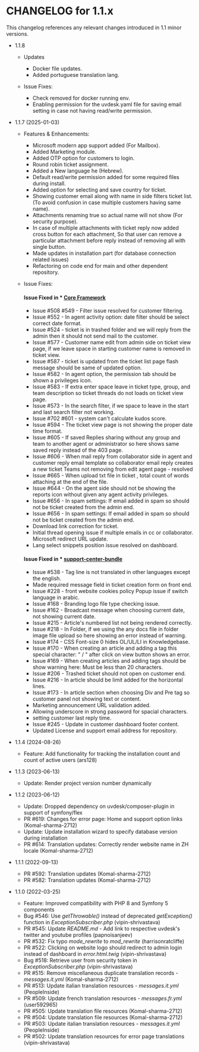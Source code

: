 CHANGELOG for 1.1.x
===================

This changelog references any relevant changes introduced in 1.1 minor versions.

* 1.1.8
    * Updates
        - Docker file updates.
        - Added portuguese translation lang.

    * Issue Fixes:
      - Check removed for docker running env.
      - Enabling permission for the uvdesk.yaml file for saving email setting in case not having read/write permission.

* 1.1.7 (2025-01-03)
    * Features & Enhancements:
       - Microsoft modern app support added (For Mailbox).
       - Added Marketing module.
       - Added OTP option for customers to login.
       - Round robin ticket assignment.
       - Added a New language he (Hebrew).
       - Default read/write permission added for some required files during install.
       - Added option for selecting and save country for ticket.
       - Showing customer email along with name in side filters ticket list. (To avoid confusion in case multiple customers having same name).
       - Attachments renaming true so actual name will not show (For security purpose).
       -  In case of multiple attachments with ticket reply now added cross button for each attachment, So that user can remove a particular attachment before reply instead of removing all with single button.
       - Made updates in installation part (for database connection related issues)
       - Refactoring on code end for main and other dependent repository.

    * Issue Fixes:
        #### Issue Fixed in * [**Core Framework**][1]
        - Issue #508 #549 - Filter issue resolved for customer filtering.
        - Issue #552 - In agent activity option: date filter should be select correct date format.
        - Issue #524 - ticket is in trashed folder and we will reply from the admin then it should not send mail to the customer.
        - Issue #577 - Customer name edit from admin side on ticket view page, if we leave space in starting customer name is removed in ticket view.
        - Issue #587 - ticket is updated from the ticket list page flash message should be same of updated option.
        - Issue #582 - In agent option, the permission tab should be shown a privileges icon.
        - Issue #583 - If extra enter space leave in ticket type, group, and team description so ticket threads do not loads on ticket view page.
        - Issue #573 - In the search filter, if we space to leave in the start and last search filter not working.
        - Issue #702 #601 - system can't calculate kudos score.
        - Issue #594 - The ticket view page is not showing the proper date time format.
        - Issue #605 - If saved Replies sharing without any group and team to another agent or administrator so here shows same saved reply instead of the 403 page.
        - Issue #606 - When mail reply from collaborator side in agent and customer reply email template so collaborator email reply creates a new ticket
        Teams not removing from edit agent page - resolved
        - Issue #665 - When upload txt file in ticket , total count of words attaching at the end of the file.
        - Issue #644 - On the agent side should not be showing the reports icon without given any agent activity privileges.
        - Issue #656 - In spam settings: If email added in spam so should not be ticket created from the admin end.
        - Issue #656 - In spam settings: If email added in spam so should not be ticket created from the admin end.
        - Download link correction for ticket.
        - Initial thread opening issue if multiple emails in cc or collaborator.
        Microsoft redirect URL update.
        - Lang select snippets position issue resolved on dashboard.

        #### Issue Fixed in * [**support-center-bundle**][2]
        - Issue #538 - Tag line is not translated in other languages except the english.
        - Made required message field in ticket creation form on front end.
        - Issue #228 - front website cookies policy Popup issue if switch language in arabic.
        - Issue #168 - Branding logo file type checking issue.
        - Issue #162 - Broadcast message when choosing current date, not showing current date.
        - Issue #215 - Article's numbered list not being rendered correctly.
        - Issue #218 - In Folder, if we using the any docs file in folder image file upload so here showing an error instead of warning.
        - Issue #174 - CSS Font-size 0 hides OL/UL/LI in Knowledgebase.
        - Issue #170 - When creating an article and adding a tag this special character: " / " after click on view button shows an error.
        - Issue #169 - When creating articles and adding tags should be show warning here: Must be less than 20 characters.
        - Issue #206 - Trashed ticket should not open on customer end.
        - Issue #216 - In article should be limit added for the horizontal lines.
        - Issue #173 - In article section when choosing Div and Pre tag so customer panel not showing text or content.
        - Marketing announcement URL validation added.
        - Allowing underscore in strong password for spacial characters.
        - setting customer last reply time.
        - Issue #245 - Update in customer dashboard footer content.
        - Updated License and support email address for repository.

* 1.1.4 (2024-08-26)
    * Feature: Add functionality for tracking the installation count and count of active users (ars128)

* 1.1.3 (2023-06-13)
    * Update: Render project version number dynamically

* 1.1.2 (2023-06-12)
    * Update: Dropped dependency on uvdesk/composer-plugin in support of symfony/flex
    * PR #619: Changes for error page: Home and support option links (Komal-sharma-2712)
    * Update: Update installation wizard to specify database version during installation
    * PR #614: Translation updates: Correctly render website name in ZH locale (Komal-sharma-2712)

* 1.1.1 (2022-09-13)
    * PR #592: Translation updates (Komal-sharma-2712)
    * PR #582: Translation updates (Komal-sharma-2712)

* 1.1.0 (2022-03-25)
    * Feature: Improved compatibility with PHP 8 and Symfony 5 components
    * Bug #546: Use *getThrowable()* instead of deprecated *getException()* function in *ExceptionSubscriber.php* (vipin-shrivastava)
    * PR #545: Update *README.md* - Add link to respective uvdesk's twitter and youtube profiles (papnoisanjeev)
    * PR #532: Fix typo *mode_rewrite* to *mod_rewrite* (harrisonratcliffe)
    * PR #522: Clicking on website logo should redirect to admin login instead of dashboard in *error.html.twig* (vipin-shrivastava)
    * Bug #518: Retrieve user from security token in *ExceptionSubscriber.php* (vipin-shrivastava)
    * PR #515: Remove miscellaneous duplicate translation records - *messages.it.yml* (Komal-sharma-2712)
    * PR #513: Update italian translation resources - *messages.it.yml* (PeopleInside)
    * PR #509: Update french translation resources - *messages.fr.yml* (user592965)
    * PR #505: Update translation file resources (Komal-sharma-2712)
    * PR #504: Update translation file resources (Komal-sharma-2712)
    * PR #503: Update italian translation resources - *messages.it.yml* (PeopleInside)
    * PR #502: Update translation resources for error page translations (vipin-shrivastava)

    [1]: https://github.com/uvdesk/core-framework/
    [2]: https://github.com/uvdesk/support-center-bundle
